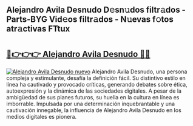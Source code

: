## Alejandro Avila Desnudo D𝚎sn𝚞dos filtr𝚊dos - Parts-BYG Vid𝚎os filtr𝚊dos - N𝚞evas f𝚘tos atr𝚊ctivas FTtux

# <h2><a href="http://mb7a4z.tromn.icu/?c=Alejandro+Avila+Desnudo">🔗👉👉👉 Alejandro Avila Desnudo 🔗🔗</a></h2>

[![Alejandro Avila Desnudo nuevo](https://i.imgur.com/pEAQMta.gif)](http://mb7a4z.tromn.icu/?c=Alejandro+Avila+Desnudo)
Alejandro Avila Desnudo, una persona compleja y estimulante, desafía la definición fácil. Su distintivo estilo en línea ha cautivado y provocado críticas, generando debates sobre ética, autoexpresión y la dinámica de las sociedades digitales. A pesar de la ambigüedad de sus planes futuros, su huella en la cultura en línea es imborrable. Impulsada por una determinación inquebrantable y una cautivación innegable, la influencia de Alejandro Avila Desnudo en los medios digitales es pionera.
